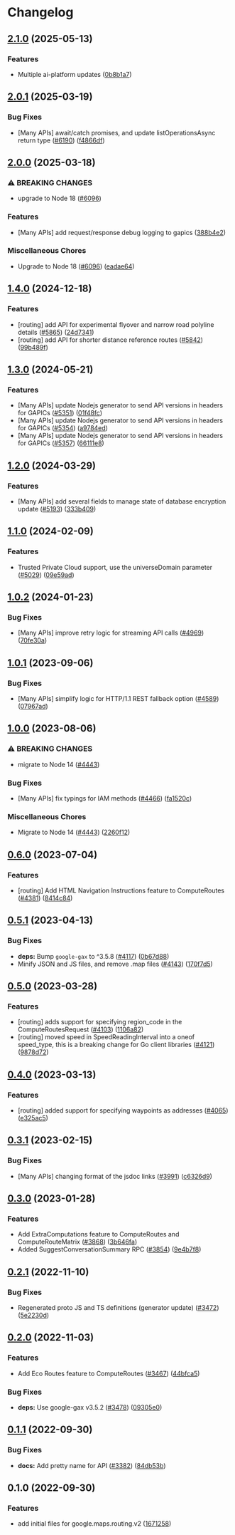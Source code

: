 # Changelog

## [2.1.0](https://github.com/googleapis/google-cloud-node/compare/routing-v2.0.1...routing-v2.1.0) (2025-05-13)


### Features

* Multiple ai-platform updates ([0b8b1a7](https://github.com/googleapis/google-cloud-node/commit/0b8b1a75f33bdf94000321d239834b9b10757862))

## [2.0.1](https://github.com/googleapis/google-cloud-node/compare/routing-v2.0.0...routing-v2.0.1) (2025-03-19)


### Bug Fixes

* [Many APIs] await/catch promises, and update listOperationsAsync return type ([#6190](https://github.com/googleapis/google-cloud-node/issues/6190)) ([f4866df](https://github.com/googleapis/google-cloud-node/commit/f4866dfa6ab481163150f54928a9857d2dfef948))

## [2.0.0](https://github.com/googleapis/google-cloud-node/compare/routing-v1.4.0...routing-v2.0.0) (2025-03-18)


### ⚠ BREAKING CHANGES

* upgrade to Node 18 ([#6096](https://github.com/googleapis/google-cloud-node/issues/6096))

### Features

* [Many APIs] add request/response debug logging to gapics ([388b4e2](https://github.com/googleapis/google-cloud-node/commit/388b4e20329b7f6fc0dd061dddff573c45104213))


### Miscellaneous Chores

* Upgrade to Node 18 ([#6096](https://github.com/googleapis/google-cloud-node/issues/6096)) ([eadae64](https://github.com/googleapis/google-cloud-node/commit/eadae64d54e07aa2c65097ea52e65008d4e87436))

## [1.4.0](https://github.com/googleapis/google-cloud-node/compare/routing-v1.3.0...routing-v1.4.0) (2024-12-18)


### Features

* [routing] add API for experimental flyover and narrow road polyline details ([#5865](https://github.com/googleapis/google-cloud-node/issues/5865)) ([24d7341](https://github.com/googleapis/google-cloud-node/commit/24d7341b387fc8f6d286ff945bc9aed54ddcc7df))
* [routing] add API for shorter distance reference routes ([#5842](https://github.com/googleapis/google-cloud-node/issues/5842)) ([99b489f](https://github.com/googleapis/google-cloud-node/commit/99b489f1170ceb45d3ce6cb8d56c8c7aa671ad03))

## [1.3.0](https://github.com/googleapis/google-cloud-node/compare/routing-v1.2.0...routing-v1.3.0) (2024-05-21)


### Features

* [Many APIs] update Nodejs generator to send API versions in headers for GAPICs ([#5351](https://github.com/googleapis/google-cloud-node/issues/5351)) ([01f48fc](https://github.com/googleapis/google-cloud-node/commit/01f48fce63ec4ddf801d59ee2b8c0db9f6fb8372))
* [Many APIs] update Nodejs generator to send API versions in headers for GAPICs ([#5354](https://github.com/googleapis/google-cloud-node/issues/5354)) ([a9784ed](https://github.com/googleapis/google-cloud-node/commit/a9784ed3db6ee96d171762308bbbcd57390b6866))
* [Many APIs] update Nodejs generator to send API versions in headers for GAPICs ([#5357](https://github.com/googleapis/google-cloud-node/issues/5357)) ([66111e8](https://github.com/googleapis/google-cloud-node/commit/66111e8d285a2357bc477004d1880b70934a60d2))

## [1.2.0](https://github.com/googleapis/google-cloud-node/compare/routing-v1.1.0...routing-v1.2.0) (2024-03-29)


### Features

* [Many APIs] add several fields to manage state of database encryption update ([#5193](https://github.com/googleapis/google-cloud-node/issues/5193)) ([333b409](https://github.com/googleapis/google-cloud-node/commit/333b40951a255ecfab249bd6e7ace5877270ec85))

## [1.1.0](https://github.com/googleapis/google-cloud-node/compare/routing-v1.0.2...routing-v1.1.0) (2024-02-09)


### Features

* Trusted Private Cloud support, use the universeDomain parameter  ([#5029](https://github.com/googleapis/google-cloud-node/issues/5029)) ([09e59ad](https://github.com/googleapis/google-cloud-node/commit/09e59ad6e34001a33d01894ccd5a0643f1a84883))

## [1.0.2](https://github.com/googleapis/google-cloud-node/compare/routing-v1.0.1...routing-v1.0.2) (2024-01-23)


### Bug Fixes

* [Many APIs] improve retry logic for streaming API calls ([#4969](https://github.com/googleapis/google-cloud-node/issues/4969)) ([70fe30a](https://github.com/googleapis/google-cloud-node/commit/70fe30af077ab6042822d62d31ca740dd5df55dd))

## [1.0.1](https://github.com/googleapis/google-cloud-node/compare/routing-v1.0.0...routing-v1.0.1) (2023-09-06)


### Bug Fixes

* [Many APIs] simplify logic for HTTP/1.1 REST fallback option ([#4589](https://github.com/googleapis/google-cloud-node/issues/4589)) ([07967ad](https://github.com/googleapis/google-cloud-node/commit/07967add1b5fc28b548cf74721b595ea0ba90d5b))

## [1.0.0](https://github.com/googleapis/google-cloud-node/compare/routing-v0.6.0...routing-v1.0.0) (2023-08-06)


### ⚠ BREAKING CHANGES

* migrate to Node 14 ([#4443](https://github.com/googleapis/google-cloud-node/issues/4443))

### Bug Fixes

* [Many APIs] fix typings for IAM methods ([#4466](https://github.com/googleapis/google-cloud-node/issues/4466)) ([fa1520c](https://github.com/googleapis/google-cloud-node/commit/fa1520c3eb526efd3523d9cea349ed31683d5889))


### Miscellaneous Chores

* Migrate to Node 14 ([#4443](https://github.com/googleapis/google-cloud-node/issues/4443)) ([2260f12](https://github.com/googleapis/google-cloud-node/commit/2260f12543d171bda95345e53475f5f0fdc45770))

## [0.6.0](https://github.com/googleapis/google-cloud-node/compare/routing-v0.5.1...routing-v0.6.0) (2023-07-04)


### Features

* [routing] Add HTML Navigation Instructions feature to ComputeRoutes ([#4381](https://github.com/googleapis/google-cloud-node/issues/4381)) ([8414c84](https://github.com/googleapis/google-cloud-node/commit/8414c8458133ecc654d25eeb8b0b90c4dac9ff04))

## [0.5.1](https://github.com/googleapis/google-cloud-node/compare/routing-v0.5.0...routing-v0.5.1) (2023-04-13)


### Bug Fixes

* **deps:** Bump `google-gax` to ^3.5.8 ([#4117](https://github.com/googleapis/google-cloud-node/issues/4117)) ([0b67d88](https://github.com/googleapis/google-cloud-node/commit/0b67d883963643ce1b4f6d2ccd3e8d37adf6e029))
* Minify JSON and JS files, and remove .map files ([#4143](https://github.com/googleapis/google-cloud-node/issues/4143)) ([170f7d5](https://github.com/googleapis/google-cloud-node/commit/170f7d57b8fd344d182a8e758867b8124722eebc))

## [0.5.0](https://github.com/googleapis/google-cloud-node/compare/routing-v0.4.0...routing-v0.5.0) (2023-03-28)


### Features

* [routing] adds support for specifying region_code in the ComputeRoutesRequest ([#4103](https://github.com/googleapis/google-cloud-node/issues/4103)) ([1106a82](https://github.com/googleapis/google-cloud-node/commit/1106a824dbddc7296f069a0a3e063b0ec9fc914f))
* [routing] moved speed in SpeedReadingInterval into a oneof speed_type, this is a breaking change for Go client libraries ([#4121](https://github.com/googleapis/google-cloud-node/issues/4121)) ([9878d72](https://github.com/googleapis/google-cloud-node/commit/9878d722f634f356590014ea8f2f035bb1b134db))

## [0.4.0](https://github.com/googleapis/google-cloud-node/compare/routing-v0.3.1...routing-v0.4.0) (2023-03-13)


### Features

* [routing] added support for specifying waypoints as addresses ([#4065](https://github.com/googleapis/google-cloud-node/issues/4065)) ([e325ac5](https://github.com/googleapis/google-cloud-node/commit/e325ac51cf2550cc9d9dba6a8145d4affe766930))

## [0.3.1](https://github.com/googleapis/google-cloud-node/compare/routing-v0.3.0...routing-v0.3.1) (2023-02-15)


### Bug Fixes

* [Many APIs] changing format of the jsdoc links ([#3991](https://github.com/googleapis/google-cloud-node/issues/3991)) ([c6326d9](https://github.com/googleapis/google-cloud-node/commit/c6326d90abb9b649b25052e4afe7b3eb0f65bcb4))

## [0.3.0](https://github.com/googleapis/google-cloud-node/compare/routing-v0.2.1...routing-v0.3.0) (2023-01-28)


### Features

* Add ExtraComputations feature to ComputeRoutes and ComputeRouteMatrix ([#3868](https://github.com/googleapis/google-cloud-node/issues/3868)) ([3b646fa](https://github.com/googleapis/google-cloud-node/commit/3b646fabd5aa4f29a176817d5ed6a23de9583ccb))
* Added SuggestConversationSummary RPC ([#3854](https://github.com/googleapis/google-cloud-node/issues/3854)) ([9e4b7f8](https://github.com/googleapis/google-cloud-node/commit/9e4b7f8d27dbb1ac011267f9b96ce90d2ff7a74b))

## [0.2.1](https://github.com/googleapis/google-cloud-node/compare/routing-v0.2.0...routing-v0.2.1) (2022-11-10)


### Bug Fixes

* Regenerated proto JS and TS definitions (generator update) ([#3472](https://github.com/googleapis/google-cloud-node/issues/3472)) ([5e2230d](https://github.com/googleapis/google-cloud-node/commit/5e2230dfc4302bb2ac9628ff4200eb46509e103d))

## [0.2.0](https://github.com/googleapis/google-cloud-node/compare/routing-v0.1.1...routing-v0.2.0) (2022-11-03)


### Features

* Add Eco Routes feature to ComputeRoutes ([#3467](https://github.com/googleapis/google-cloud-node/issues/3467)) ([44bfca5](https://github.com/googleapis/google-cloud-node/commit/44bfca543e2663c0bbc956dafbd5f9eaea61818f))


### Bug Fixes

* **deps:** Use google-gax v3.5.2 ([#3478](https://github.com/googleapis/google-cloud-node/issues/3478)) ([09305e0](https://github.com/googleapis/google-cloud-node/commit/09305e06548b89dc17bb3d3167e2d1e69588caa4))

## [0.1.1](https://github.com/googleapis/google-cloud-node/compare/routing-v0.1.0...routing-v0.1.1) (2022-09-30)


### Bug Fixes

* **docs:** Add pretty name for API ([#3382](https://github.com/googleapis/google-cloud-node/issues/3382)) ([84db53b](https://github.com/googleapis/google-cloud-node/commit/84db53b4843df2511fee9da794b5429bd40b214d))

## 0.1.0 (2022-09-30)


### Features

* add initial files for google.maps.routing.v2 ([1671258](https://github.com/googleapis/google-cloud-node/commit/1671258fe7d2ad326ed105107d788fb3c295fb3b))
